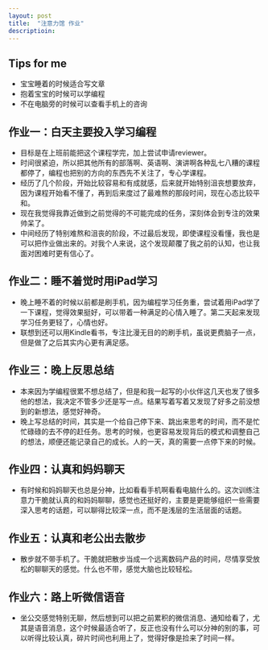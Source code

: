 ```yaml
---
layout: post
title:  "注意力馆 作业"
descriptioin: 
---
```


## Tips for me

- 宝宝睡着的时候适合写文章
- 抱着宝宝的时候可以学编程
- 不在电脑旁的时候可以查看手机上的咨询

## 作业一：白天主要投入学习编程
- 目标是在上班前能把这个课程学完，加上尝试申请reviewer。
- 时间很紧迫，所以把其他所有的部落啊、英语啊、演讲啊各种乱七八糟的课程都停了，编程也把别的方向的东西先不关注了，专心学课程。
- 经历了几个阶段，开始比较容易和有成就感，后来就开始特别沮丧想要放弃，因为课程开始看不懂了，再到后来度过了最难熬的那段时间，现在心态比较平和。
- 现在我觉得我靠近做到之前觉得的不可能完成的任务，深刻体会到专注的效果帅呆了。
- 中间经历了特别难熬和沮丧的阶段，不过最后发现，即使课程没看懂，我也是可以把作业做出来的。对我个人来说，这个发现颠覆了我之前的认知，也让我面对困难时更有信心了。

## 作业二：睡不着觉时用iPad学习
- 晚上睡不着的时候以前都是刷手机，因为编程学习任务重，尝试着用iPad学了一下课程，觉得效果挺好，可以带着一种满足的心情入睡了。第二天起来发现学习任务更轻了，心情也好。
- 联想到还可以用Kindle看书，专注比漫无目的的刷手机，虽说更费脑子一点，但是做了之后其实内心更有满足感。

## 作业三：晚上反思总结
- 本来因为学编程很累不想总结了，但是和我一起写的小伙伴这几天也发了很多他的想法，我决定不管多少还是写一点。结果写着写着又发现了好多之前没想到的新想法，感觉好神奇。
- 晚上写总结的时间，其实是一个给自己停下来、跳出来思考的时间，而不是忙忙碌碌的去不停的赶任务。思考的时候，也更容易发现背后的模式和调整自己的想法，顺便还能记录自己的成长。人的一天，真的需要一点停下来的时候。

## 作业四：认真和妈妈聊天
- 有时候和妈妈聊天也总是分神，比如看看手机啊看看电脑什么的。这次训练注意力干脆就认真的和妈妈聊聊，感觉也还挺好的，主要是更能够组织一些需要深入思考的话题，可以聊得比较深一点，而不是浅层的生活层面的话题。

## 作业五：认真和老公出去散步
- 散步就不带手机了。干脆就把散步当成一个远离数码产品的时间，尽情享受放松的聊聊天的感觉。什么也不带，感觉大脑也比较轻松。

## 作业六：路上听微信语音
- 坐公交感觉特别无聊，然后想到可以把之前累积的微信消息、通知给看了，尤其是语音消息，这个时候最适合听了，反正也没有什么可以分神的别的事，可以听得比较认真，碎片时间也利用上了，觉得好像是捡来了时间一样。